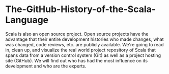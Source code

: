 # The-GitHub-History-of-the-Scala-Language
Scala is also an open source project. Open source projects have the advantage that their entire development histories who made changes, what was changed, code reviews, etc. are publicly available. We're going to read in, clean up, and visualize the real world project repository of Scala that spans data from a version control system (Git) as well as a project hosting site (GitHub). We will find out who has had the most influence on its development and who are the experts.
